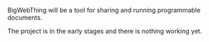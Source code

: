 BigWebThing will be a tool for sharing and running programmable documents.

The project is in the early stages and there is nothing working yet.

